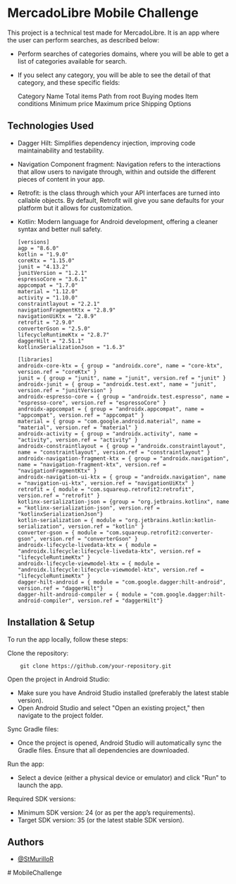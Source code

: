 # MercadoLibre Mobile Challenge

This project is a technical test made for MercadoLibre. It is an app where the user can perform searches, as described below:

* Perform searches of categories domains, where you will be able to get a list of categories available for search.

* If you select any category, you will be able to see the detail of that category, and these specific fields:
  
  Category Name
  Total items
  Path from root
  Buying modes
  Item conditions
  Minimum price
  Maximum price
  Shipping Options


## Technologies Used

* Dagger Hilt: Simplifies dependency injection, improving code maintainability and testability.
* Navigation Component fragment: Navigation refers to the interactions that allow users to navigate through, within and outside the different pieces of content in your app.
* Retrofit: is the class through which your API interfaces are turned into callable objects. By default, Retrofit will give you sane defaults for your platform but it allows for customization.
* Kotlin: Modern language for Android development, offering a cleaner syntax and better null safety.

      [versions]
      agp = "8.6.0"
      kotlin = "1.9.0"
      coreKtx = "1.15.0"
      junit = "4.13.2"
      junitVersion = "1.2.1"
      espressoCore = "3.6.1"
      appcompat = "1.7.0"
      material = "1.12.0"
      activity = "1.10.0"
      constraintlayout = "2.2.1"
      navigationFragmentKtx = "2.8.9"
      navigationUiKtx = "2.8.9"
      retrofit = "2.9.0"
      converterGson = "2.5.0"
      lifecycleRuntimeKtx = "2.8.7"
      daggerHilt = "2.51.1"
      kotlinxSerializationJson = "1.6.3"
      
      [libraries]
      androidx-core-ktx = { group = "androidx.core", name = "core-ktx", version.ref = "coreKtx" }
      junit = { group = "junit", name = "junit", version.ref = "junit" }
      androidx-junit = { group = "androidx.test.ext", name = "junit", version.ref = "junitVersion" }
      androidx-espresso-core = { group = "androidx.test.espresso", name = "espresso-core", version.ref = "espressoCore" }
      androidx-appcompat = { group = "androidx.appcompat", name = "appcompat", version.ref = "appcompat" }
      material = { group = "com.google.android.material", name = "material", version.ref = "material" }
      androidx-activity = { group = "androidx.activity", name = "activity", version.ref = "activity" }
      androidx-constraintlayout = { group = "androidx.constraintlayout", name = "constraintlayout", version.ref = "constraintlayout" }
      androidx-navigation-fragment-ktx = { group = "androidx.navigation", name = "navigation-fragment-ktx", version.ref = "navigationFragmentKtx" }
      androidx-navigation-ui-ktx = { group = "androidx.navigation", name = "navigation-ui-ktx", version.ref = "navigationUiKtx" }
      retrofit = { module = "com.squareup.retrofit2:retrofit", version.ref = "retrofit" }
      kotlinx-serialization-json = {group = "org.jetbrains.kotlinx", name = "kotlinx-serialization-json", version.ref = "kotlinxSerializationJson"}
      kotlin-serialization = { module = "org.jetbrains.kotlin:kotlin-serialization", version.ref = "kotlin" }
      converter-gson = { module = "com.squareup.retrofit2:converter-gson", version.ref = "converterGson" }
      androidx-lifecycle-livedata-ktx = { module = "androidx.lifecycle:lifecycle-livedata-ktx", version.ref = "lifecycleRuntimeKtx" }
      androidx-lifecycle-viewmodel-ktx = { module = "androidx.lifecycle:lifecycle-viewmodel-ktx", version.ref = "lifecycleRuntimeKtx" }
      dagger-hilt-android = { module = "com.google.dagger:hilt-android", version.ref = "daggerHilt"}
      dagger-hilt-android-compiler = { module = "com.google.dagger:hilt-android-compiler", version.ref = "daggerHilt"}

## Installation & Setup

To run the app locally, follow these steps:

Clone the repository:

        git clone https://github.com/your-repository.git

Open the project in Android Studio:

* Make sure you have Android Studio installed (preferably the latest stable version).
* Open Android Studio and select "Open an existing project," then navigate to the project folder.

Sync Gradle files:

* Once the project is opened, Android Studio will automatically sync the Gradle files. Ensure that all dependencies are downloaded.

Run the app:

* Select a device (either a physical device or emulator) and click "Run" to launch the app.

Required SDK versions:

* Minimum SDK version: 24 (or as per the app’s requirements).
* Target SDK version: 35 (or the latest stable SDK version).


## Authors

- [@StMurilloR](https://github.com/StMurilloR)

#   M o b i l e C h a l l e n g e 
 
 
